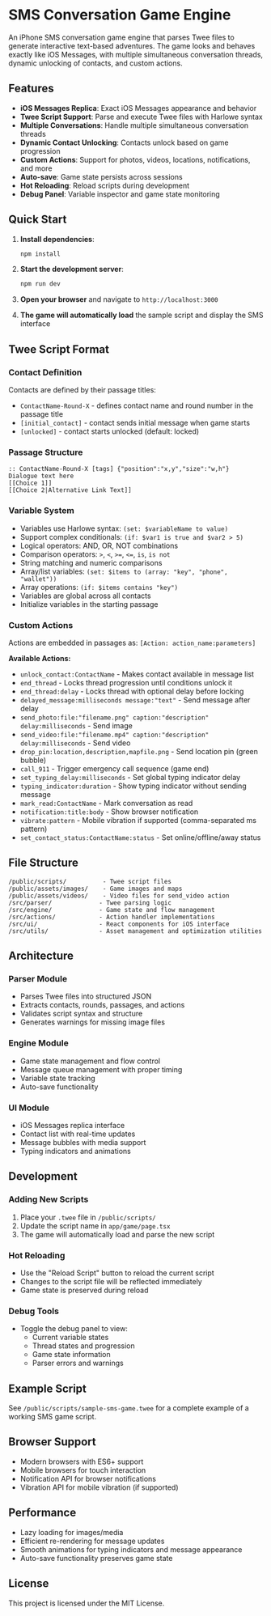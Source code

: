# SMS Conversation Game Engine

An iPhone SMS conversation game engine that parses Twee files to generate interactive text-based adventures. The game looks and behaves exactly like iOS Messages, with multiple simultaneous conversation threads, dynamic unlocking of contacts, and custom actions.

## Features

- **iOS Messages Replica**: Exact iOS Messages appearance and behavior
- **Twee Script Support**: Parse and execute Twee files with Harlowe syntax
- **Multiple Conversations**: Handle multiple simultaneous conversation threads
- **Dynamic Contact Unlocking**: Contacts unlock based on game progression
- **Custom Actions**: Support for photos, videos, locations, notifications, and more
- **Auto-save**: Game state persists across sessions
- **Hot Reloading**: Reload scripts during development
- **Debug Panel**: Variable inspector and game state monitoring

## Quick Start

1. **Install dependencies**:
   ```bash
   npm install
   ```

2. **Start the development server**:
   ```bash
   npm run dev
   ```

3. **Open your browser** and navigate to `http://localhost:3000`

4. **The game will automatically load** the sample script and display the SMS interface

## Twee Script Format

### Contact Definition
Contacts are defined by their passage titles:
- `ContactName-Round-X` - defines contact name and round number in the passage title
- `[initial_contact]` - contact sends initial message when game starts
- `[unlocked]` - contact starts unlocked (default: locked)

### Passage Structure
```
:: ContactName-Round-X [tags] {"position":"x,y","size":"w,h"}
Dialogue text here
[[Choice 1]]
[[Choice 2|Alternative Link Text]]
```

### Variable System
- Variables use Harlowe syntax: `(set: $variableName to value)`
- Support complex conditionals: `(if: $var1 is true and $var2 > 5)`
- Logical operators: AND, OR, NOT combinations
- Comparison operators: `>`, `<`, `>=`, `<=`, `is`, `is not`
- String matching and numeric comparisons
- Array/list variables: `(set: $items to (array: "key", "phone", "wallet"))`
- Array operations: `(if: $items contains "key")`
- Variables are global across all contacts
- Initialize variables in the starting passage

### Custom Actions
Actions are embedded in passages as: `[Action: action_name:parameters]`

**Available Actions:**
- `unlock_contact:ContactName` - Makes contact available in message list
- `end_thread` - Locks thread progression until conditions unlock it
- `end_thread:delay` - Locks thread with optional delay before locking
- `delayed_message:milliseconds message:"text"` - Send message after delay
- `send_photo:file:"filename.png" caption:"description" delay:milliseconds` - Send image
- `send_video:file:"filename.mp4" caption:"description" delay:milliseconds` - Send video
- `drop_pin:location,description,mapfile.png` - Send location pin (green bubble)
- `call_911` - Trigger emergency call sequence (game end)
- `set_typing_delay:milliseconds` - Set global typing indicator delay
- `typing_indicator:duration` - Show typing indicator without sending message
- `mark_read:ContactName` - Mark conversation as read
- `notification:title:body` - Show browser notification
- `vibrate:pattern` - Mobile vibration if supported (comma-separated ms pattern)
- `set_contact_status:ContactName:status` - Set online/offline/away status

## File Structure

```
/public/scripts/          - Twee script files
/public/assets/images/    - Game images and maps
/public/assets/videos/    - Video files for send_video action
/src/parser/             - Twee parsing logic
/src/engine/             - Game state and flow management
/src/actions/            - Action handler implementations
/src/ui/                 - React components for iOS interface
/src/utils/              - Asset management and optimization utilities
```

## Architecture

### Parser Module
- Parses Twee files into structured JSON
- Extracts contacts, rounds, passages, and actions
- Validates script syntax and structure
- Generates warnings for missing image files

### Engine Module
- Game state management and flow control
- Message queue management with proper timing
- Variable state tracking
- Auto-save functionality

### UI Module
- iOS Messages replica interface
- Contact list with real-time updates
- Message bubbles with media support
- Typing indicators and animations

## Development

### Adding New Scripts
1. Place your `.twee` file in `/public/scripts/`
2. Update the script name in `app/game/page.tsx`
3. The game will automatically load and parse the new script

### Hot Reloading
- Use the "Reload Script" button to reload the current script
- Changes to the script file will be reflected immediately
- Game state is preserved during reload

### Debug Tools
- Toggle the debug panel to view:
  - Current variable states
  - Thread states and progression
  - Game state information
  - Parser errors and warnings

## Example Script

See `/public/scripts/sample-sms-game.twee` for a complete example of a working SMS game script.

## Browser Support

- Modern browsers with ES6+ support
- Mobile browsers for touch interaction
- Notification API for browser notifications
- Vibration API for mobile vibration (if supported)

## Performance

- Lazy loading for images/media
- Efficient re-rendering for message updates
- Smooth animations for typing indicators and message appearance
- Auto-save functionality preserves game state

## License

This project is licensed under the MIT License.

